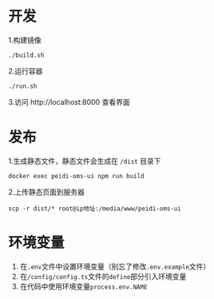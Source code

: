 # 开发
1.构建镜像
```
./build.sh
```
2.运行容器
```
./run.sh
```
3.访问 http://localhost:8000 查看界面
# 发布 
1.生成静态文件，静态文件会生成在 `/dist` 目录下
```
docker exec peidi-oms-ui npm run build
```
2.上传静态页面到服务器
```
scp -r dist/* root@ip地址:/media/www/peidi-oms-ui
```
# 环境变量
1. 在`.env`文件中设置环境变量（别忘了修改`.env.example`文件）
2. 在`/config/config.ts`文件的`define`部分引入环境变量
3. 在代码中使用环境变量`process.env.NAME`
